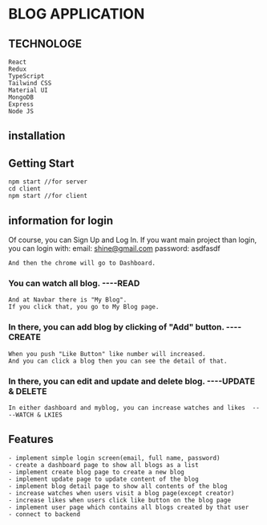 # BLOG APPLICATION

## TECHNOLOGE
    React
    Redux
    TypeScript
    Tailwind CSS
    Material UI
    MongoDB
    Express
    Node JS
## installation
    
## Getting Start

    npm start //for server
    cd client
    npm start //for client 

## information for login

Of course, you can Sign Up and Log In.
If you want main project than login, you can login with:
    email: shine@gmail.com
    password: asdfasdf
 
    And then the chrome will go to Dashboard.
  ###  You can watch all blog.                                          ----READ
    And at Navbar there is "My Blog".
    If you click that, you go to My Blog page. 

  ###  In there, you can add blog by clicking of "Add" button.          ----CREATE
    When you push "Like Button" like number will increased.
    And you can click a blog then you can see the detail of that.
  ###  In there, you can edit and update and delete blog.               ----UPDATE & DELETE

    In either dashboard and myblog, you can increase watches and likes  ----WATCH & LKIES

## Features
    - implement simple login screen(email, full name, password)
    - create a dashboard page to show all blogs as a list
    - implement create blog page to create a new blog
    - implement update page to update content of the blog
    - implement blog detail page to show all contents of the blog
    - increase watches when users visit a blog page(except creator)
    - increase likes when users click like button on the blog page
    - implement user page which contains all blogs created by that user
    - connect to backend

